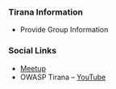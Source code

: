 ### Tirana Information
* Provide Group Information

### Social Links
* [Meetup](#)
* OWASP Tirana – [YouTube](https://www.youtube.com/channel/UCWkfj_JlDaDbhHksWHQ_p9w)


